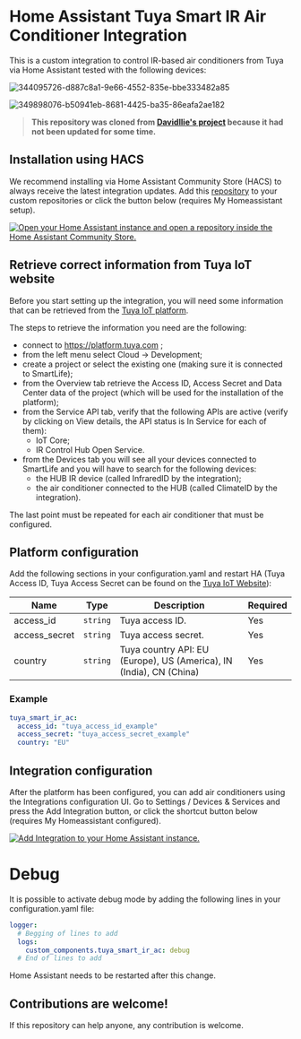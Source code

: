 # Home Assistant Tuya Smart IR Air Conditioner Integration

This is a custom integration to control IR-based air conditioners from Tuya via Home Assistant tested with the following devices:


![344095726-d887c8a1-9e66-4552-835e-bbe333482a85](https://github.com/user-attachments/assets/0c1ed6ea-a2b7-43ca-a979-94ff6e3499dc)

![349898076-b50941eb-8681-4425-ba35-86eafa2ae182](https://github.com/user-attachments/assets/c811bdf9-c9cf-4df3-a1b8-fd4cc7152db9)

>  **This repository was cloned from [DavidIlie's project](https://github.com/DavidIlie/tuya-smart-ir-ac) because it had not been updated for some time.**

## Installation using HACS
We recommend installing via Home Assistant Community Store (HACS) to always receive the latest integration updates.
Add this [repository](https://github.com/EnzoD86/tuya-smart-ir-ac) to your custom repositories or click the button below (requires My Homeassistant setup).

[![Open your Home Assistant instance and open a repository inside the Home Assistant Community Store.](https://my.home-assistant.io/badges/hacs_repository.svg)](https://my.home-assistant.io/redirect/hacs_repository/?owner=EnzoD86&repository=tuya-smart-ir-ac&category=integration)

## Retrieve correct information from Tuya IoT website
Before you start setting up the integration, you will need some information that can be retrieved from the [Tuya IoT platform](https://platform.tuya.com/).

The steps to retrieve the information you need are the following:
- connect to https://platform.tuya.com ;
- from the left menu select Cloud -> Development;
- create a project or select the existing one (making sure it is connected to SmartLife);
- from the Overview tab retrieve the Access ID, Access Secret and Data Center data of the project (which will be used for the installation of the platform);
- from the Service API tab, verify that the following APIs are active (verify by clicking on View details, the API status is In Service for each of them):
  - IoT Core;
  - IR Control Hub Open Service.
- from the Devices tab you will see all your devices connected to SmartLife and you will have to search for the following devices:
  - the HUB IR device (called InfraredID by the integration);
  - the air conditioner connected to the HUB (called ClimateID by the integration).

The last point must be repeated for each air conditioner that must be configured.

## Platform configuration
Add the following sections in your configuration.yaml and restart HA (Tuya Access ID, Tuya Access Secret can be found on the [Tuya IoT Website](https://platform.tuya.com/)):

| Name                 | Type     | Description                                                         | Required |
| -------------------- | -------- | ------------------------------------------------------------------- | -------- |
| access_id            | `string` | Tuya access ID.                                                     | Yes      |
| access_secret        | `string` | Tuya access secret.                                                 | Yes      |
| country              | `string` | Tuya country API: EU (Europe), US (America), IN (India), CN (China) | Yes      |

### Example

```yaml
tuya_smart_ir_ac:
  access_id: "tuya_access_id_example"
  access_secret: "tuya_access_secret_example"
  country: "EU"
```
## Integration configuration
After the platform has been configured, you can add air conditioners using the Integrations configuration UI.
Go to Settings / Devices & Services and press the Add Integration button, or click the shortcut button below (requires My Homeassistant configured).

[![Add Integration to your Home Assistant
instance.](https://my.home-assistant.io/badges/config_flow_start.svg)](https://my.home-assistant.io/redirect/config_flow_start/?domain=tuya_smart_ir_ac)

# Debug
It is possible to activate debug mode by adding the following lines in your configuration.yaml file:

```yaml
logger:
  # Begging of lines to add
  logs:
    custom_components.tuya_smart_ir_ac: debug
  # End of lines to add
```
Home Assistant needs to be restarted after this change.


## Contributions are welcome!

If this repository can help anyone, any contribution is welcome.
